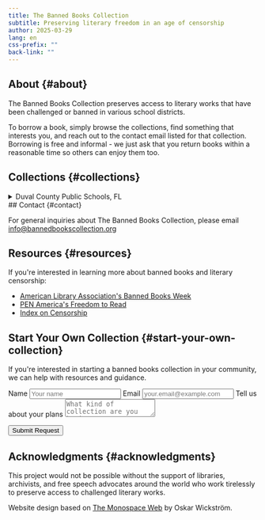 ```yaml
---
title: The Banned Books Collection
subtitle: Preserving literary freedom in an age of censorship
author: 2025-03-29
lang: en
css-prefix: ""
back-link: ""
---
```


## About {#about}

The Banned Books Collection preserves access to literary works that have been challenged or banned in various school districts. 

To borrow a book, simply browse the collections, find something that interests you, and reach out to the contact email listed for that collection. Borrowing is free and informal - we just ask that you return books within a reasonable time so others can enjoy them too.

## Collections {#collections}

<div class="districts-list">
<details>
<summary>Duval County Public Schools, FL</summary>
<div class="collections">
<div class="collection">
<p><strong>Collection:</strong> Challenged Classics</p>
<p><strong>Contact:</strong> <a href="mailto:duval.hs@example.com">duval.hs@example.com</a></p>
<p><strong>Book List:</strong> <a href="challenged-classics.html">View Books</a></p>
</div>
</div>
</details>
</div>
## Contact {#contact}

For general inquiries about The Banned Books Collection, please email info@bannedbookscollection.org

## Resources {#resources}

If you're interested in learning more about banned books and literary censorship:

- [American Library Association's Banned Books Week](https://www.ala.org/advocacy/bbooks)
- [PEN America's Freedom to Read](https://pen.org/issue/freedom-to-read/)
- [Index on Censorship](https://www.indexoncensorship.org/)

## Start Your Own Collection {#start-your-own-collection}

If you're interested in starting a banned books collection in your community, we can help with resources and guidance.

<form class="grid">
<label>Name <input type="text" placeholder="Your name" /></label>
<label>Email <input type="text" placeholder="your.email@example.com" /></label>
<label>Tell us about your plans <textarea placeholder="What kind of collection are you hoping to create? How can we help?"></textarea></label>
</form>

<nav>
<button>Submit Request</button>
</nav>

## Acknowledgments {#acknowledgments}

This project would not be possible without the support of libraries, archivists, and free speech advocates around the world who work tirelessly to preserve access to challenged literary works.

Website design based on [The Monospace Web](https://github.com/owickstrom/the-monospace-web) by Oskar Wickström.